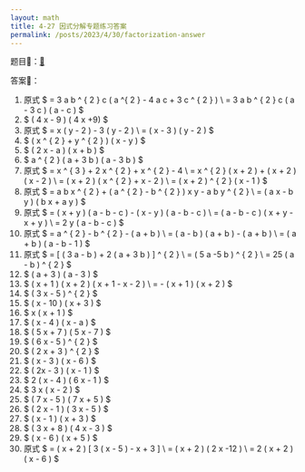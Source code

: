 ```yaml
---
layout: math
title: 4-27 因式分解专题练习答案
permalink: /posts/2023/4/30/factorization-answer
---
```


题目📜：[🔗](<{{ site.baseurl }}/posts/2023/4/28/factorization>)

答案📝：

1. 原式 $ = 3 a b ^ { 2 } c ( a ^{ 2 } - 4 a c + 3 c ^ { 2 } ) \\ = 3 a b ^ { 2 } c ( a - 3 c ) ( a - c ) $
2. $ ( 4 x - 9 ) ( 4 x +9) $
3. 原式 $ = x ( y - 2 ) - 3 ( y - 2 ) \\ = ( x - 3 ) ( y - 2 ) $
4. $ ( x ^ { 2 } + y ^ { 2 } ) ( x - y ) $
5. $ ( 2 x - a ) ( x + b ) $
6. $ a ^ { 2 } ( a + 3 b ) ( a - 3 b ) $
7. 原式 $ = x ^ { 3 } + 2 x ^ { 2 } + x ^ { 2 } - 4 \\ = x ^ { 2 } ( x + 2 ) + ( x + 2 ) ( x - 2 ) \\ = ( x + 2 ) ( x ^ { 2 } + x - 2 ) \\ = ( x + 2 ) ^ { 2 } ( x - 1 ) $
8. 原式 $ = a b x ^ { 2 } + ( a ^ { 2 } - b ^ { 2 } ) x y - a b y ^ { 2 } \\ = ( a x - b y ) ( b x + a y ) $
9. 原式 $ = ( x + y ) ( a - b - c ) - ( x - y ) ( a - b - c ) \\ = ( a - b - c ) ( x + y - x + y ) \\ = 2 y ( a - b - c ) $
10. 原式 $ = a ^ { 2 } - b ^ { 2 } - ( a + b ) \\ = ( a - b ) ( a + b ) - ( a + b ) \\ = ( a + b ) ( a - b - 1 ) $
11. 原式 $ = [ ( 3 a - b ) + 2 ( a + 3 b ) ] ^ { 2 } \\ = ( 5 a -5 b ) ^ { 2 } \\ = 25 ( a - b ) ^ { 2 } $
12. $ ( a + 3 ) ( a - 3 ) $
13. $ ( x + 1 ) ( x + 2 ) ( x + 1 - x - 2 ) \\ = - ( x + 1 ) ( x + 2 ) $
14. $ ( 3 x - 5 ) ^ { 2 } $
15. $ ( x - 10 ) ( x + 3 ) $
16. $ x ( x + 1 ) $
17. $ ( x - 4 ) ( x - a ) $
18. $ ( 5 x + 7 ) ( 5 x - 7 ) $
19. $ ( 6 x - 5 ) ^ { 2 } $
20. $ ( 2 x + 3 ) ^ { 2 } $
21. $ ( x - 3 ) ( x - 6 ) $
22. $ ( 2x - 3 ) ( x - 1 ) $
23. $ 2 ( x - 4 ) ( 6 x - 1 ) $
24. $ 3 x ( x - 2 ) $
25. $ ( 7 x - 5 ) ( 7 x + 5 ) $
26. $ ( 2 x - 1 ) ( 3 x - 5 ) $
27. $ ( x - 1 ) ( x + 3 ) $
28. $ ( 3 x + 8 ) ( 4 x - 3 ) $
29. $ ( x - 6 ) ( x + 5 ) $
30. 原式 $ = ( x + 2 ) [ 3 ( x - 5 ) - x + 3 ] \\ = ( x + 2 ) ( 2 x -12 ) \\ = 2 ( x + 2 ) ( x - 6 ) $
